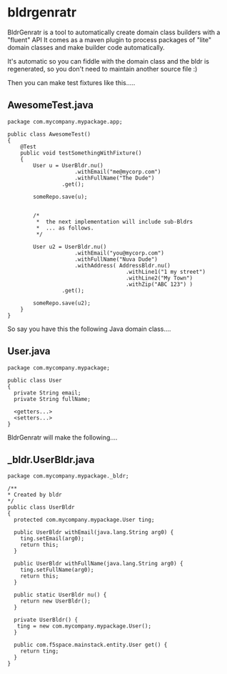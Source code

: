 bldrgenratr
===========

BldrGenratr is a tool to automatically create domain class builders with a "fluent" API
It comes as a maven plugin to process packages of "lite" domain classes and make builder code 
automatically.

It's automatic so you can fiddle with the domain class and the bldr is regenerated, so you don't need to maintain another source file :)

Then you can make test fixtures like this.....


AwesomeTest.java
---------------

    package com.mycompany.mypackage.app;
    
    public class AwesomeTest()
    {
        @Test
        public void testSomethingWithFixture()
        {
            User u = UserBldr.nu()
                         .withEmail("me@mycorp.com")
                         .withFullName("The Dude")
                     .get();

            someRepo.save(u);
            
            
            /*
             *  the next implementation will include sub-Bldrs
             *  ... as follows.
             */ 
            
            User u2 = UserBldr.nu()
                         .withEmail("you@mycorp.com")
                         .withFullName("Nuva Dude")
                         .withAddress( AddressBldr.nu()
                                         .withLine1("1 my street")
                                         .withLine2("My Town")
                                         .withZip("ABC 123") )
                     .get();

            someRepo.save(u2);
        }
    }




So say you have this the following Java domain class....

User.java
---------

    package com.mycompany.mypackage;
    
    public class User
    {
      private String email;
      private String fullName;
      
      <getters...>
      <setters...>
    }
    




BldrGenratr will make the following....

_bldr.UserBldr.java
-------------------

    package com.mycompany.mypackage._bldr;
    
    /**
    * Created by bldr
    */
    public class UserBldr
    {
      protected com.mycompany.mypackage.User ting;
       
      public UserBldr withEmail(java.lang.String arg0) { 
        ting.setEmail(arg0); 
        return this; 
      }
		
      public UserBldr withFullName(java.lang.String arg0) { 
        ting.setFullName(arg0); 
        return this; 
      }
    	  	
      public static UserBldr nu() {
        return new UserBldr();
      }
    	
      private UserBldr() {
       ting = new com.mycompany.mypackage.User();
      }
    	
      public com.f5space.mainstack.entity.User get() {
        return ting;
      }
    }
